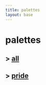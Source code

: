 ```yaml
---
title: palettes
layout: base
---
```


# palettes

## > [all](./all-palettes.md)

## > [pride](./pride/pride-palettes.md)
